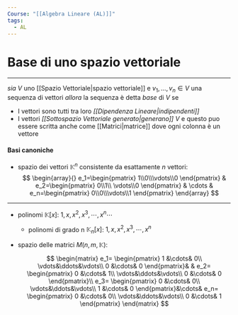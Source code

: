 ```yaml
---
Course: "[[Algebra Lineare (AL)]]"
tags:
  - AL
---
```

# Base di  uno spazio vettoriale 
---
_sia_  $V$ uno [[Spazio Vettoriale|spazio vettoriale]]  e  $v_1,\dots,v_n \in V$ una sequenza di vettori 
_allora_ la sequenza è detta _base_ di $V$ se
- I vettori sono tutti tra loro _[[Dipendenza Lineare|indipendenti]]_
- I vettori _[[Sottospazio Vettoriale generato|generano]]_ $V$
e questo puo essere scritta anche come [[Matrici|matrice]] dove ogni colonna è un vettore
#### Basi canoniche
- spazio dei vettori $\mathbb{K}^n$ consistente da esattamente $n$  vettori:$$
    \begin{array}{}
e_1=\begin{pmatrix}
    1\\0\\\vdots\\0
    \end{pmatrix} & 
e_2=\begin{pmatrix} 
    0\\1\\ \vdots\\0
    \end{pmatrix} & 
    \cdots  & 
e_n=\begin{pmatrix}
    0\\0\\\vdots\\1
    \end{pmatrix}
\end{array}
    $$


---

- polinomi $\mathbb{K}[x]$:                                     $1,x,x^2,x^3,\cdots,x^n \cdots$
    - polinomi di grado n $\mathbb{K}_n[x]$:           $1,x,x^2,x^3,\cdots,x^n$

-  spazio delle matrici $M(n,m,\mathbb{K})$:

    $$
    \begin{matrix}
    e_1=
    \begin{pmatrix}
    1 &\cdots& 0\\
    \vdots&\ddots&\vdots\\
    0 &\cdots& 0
    \end{pmatrix}& &
    e_2=
    \begin{pmatrix}
    0 &\cdots& 1\\
    \vdots&\ddots&\vdots\\
    0 &\cdots& 0
    \end{pmatrix}\\
    e_3=
    \begin{pmatrix}
    0 &\cdots& 0\\
    \vdots&\ddots&\vdots\\
    1 &\cdots& 0
    \end{pmatrix}&\cdots&
    e_n=
    \begin{pmatrix}
    0 &\cdots& 0\\
    \vdots&\ddots&\vdots\\
    0 &\cdots& 1
    \end{pmatrix}
    \end{matrix}
    $$
    